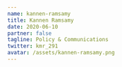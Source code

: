 ```yaml
---
name: kannen-ramsamy
title: Kannen Ramsamy
date: 2020-06-10
partner: false
tagline: Policy & Communications
twitter: kmr_291
avatar: /assets/kannen-ramsamy.png
---
```

